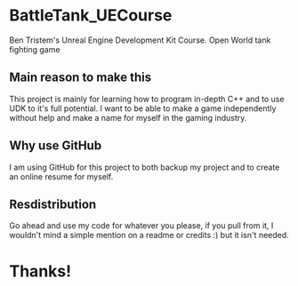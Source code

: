 # BattleTank_UECourse
Ben Tristem's Unreal Engine Development Kit Course. Open World tank fighting game

## Main reason to make this
This project is mainly for learning how to program in-depth C++ and to use UDK to it's full potential. 
I want to be able to make a game independently without help and make a name for myself in the gaming industry.

## Why use GitHub
I am using GitHub for this project to both backup my project and to create an online resume for myself.

## Resdistribution
Go ahead and use my code for whatever you please, if you pull from it, I wouldn't mind a simple mention on a readme or credits :) but it isn't needed. 

# Thanks!
